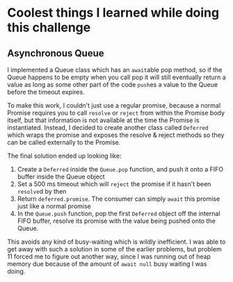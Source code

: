 # Coolest things I learned while doing this challenge

## Asynchronous Queue

I implemented a Queue class which has an `await`able pop method, so if the Queue happens to be empty when you call pop it will still eventually return a value as long as some other part of the code `push`es a value to the Queue before the timeout expires.

To make this work, I couldn't just use a regular promise, because a normal Promise requires you to call `resolve` or `reject` from within the Promise body itself, but that information is not available at the time the Promise is instantiated. Instead, I decided to create another class called `Deferred` which wraps the promise and exposes the resolve & reject methods so they can be called externally to the Promise.

The final solution ended up looking like:

1. Create a `Deferred` inside the `Queue.pop` function, and push it onto a FIFO buffer inside the Queue object
2. Set a 500 ms timeout which will `reject` the promise if it hasn't been `resolve`d by then
3. Return `deferred.promise`. The consumer can simply `await` this promise just like a normal promise
4. In the `Queue.push` function, pop the first `Deferred` object off the internal FIFO buffer, resolve its promise with the value being pushed onto the Queue.

This avoids any kind of busy-waiting which is wildly inefficient. I was able to get away with such a solution in some of the earlier problems, but problem 11 forced me to figure out another way, since I was running out of heap memory due because of the amount of `await null` busy waiting I was doing.
